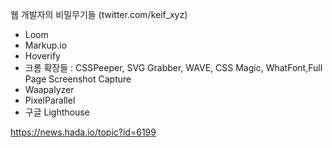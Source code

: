 웹 개발자의 비밀무기들 (twitter.com/keif_xyz)

- Loom
- Markup.io
- Hoverify
- 크롬 확장들 : CSSPeeper, SVG Grabber, WAVE, CSS Magic, WhatFont,Full Page Screenshot Capture
- Waapalyzer
- PixelParallel
- 구글 Lighthouse

https://news.hada.io/topic?id=6199

